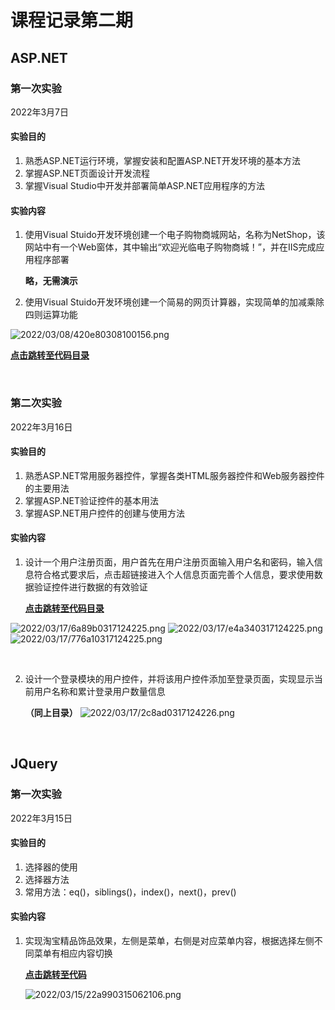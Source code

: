 # 课程记录第二期

## ASP.NET

### 第一次实验

2022年3月7日

#### 实验目的

1. 熟悉ASP.NET运行环境，掌握安装和配置ASP.NET开发环境的基本方法
2. 掌握ASP.NET页面设计开发流程
3. 掌握Visual Studio中开发并部署简单ASP.NET应用程序的方法

#### 实验内容

1. 使用Visual Stuido开发环境创建一个电子购物商城网站，名称为NetShop，该网站中有一个Web窗体，其中输出“欢迎光临电子购物商城！”，并在IIS完成应用程序部署
   
   **略，无需演示**
2. 使用Visual Stuido开发环境创建一个简易的网页计算器，实现简单的加减乘除四则运算功能

  ![2022/03/08/420e80308100156.png](https://i.iluoli.moe/2022/03/08/420e80308100156.png)

**[点击跳转至代码目录](https://github.com/ycfeng666/hsClass2/tree/main/asp/1/classWork/classWork2)**

<br/>

### 第二次实验

2022年3月16日

#### 实验目的

1. 熟悉ASP.NET常用服务器控件，掌握各类HTML服务器控件和Web服务器控件的主要用法
2. 掌握ASP.NET验证控件的基本用法
3. 掌握ASP.NET用户控件的创建与使用方法

#### 实验内容

1. 设计一个用户注册页面，用户首先在用户注册页面输入用户名和密码，输入信息符合格式要求后，点击超链接进入个人信息页面完善个人信息，要求使用数据验证控件进行数据的有效验证
   
   **[点击跳转至代码目录](https://github.com/ycfeng666/hsClass2/tree/main/asp/2/classWork/classWork1)**

![2022/03/17/6a89b0317124225.png](https://i.iluoli.moe/2022/03/17/6a89b0317124225.png)
![2022/03/17/e4a340317124225.png](https://i.iluoli.moe/2022/03/17/e4a340317124225.png)
![2022/03/17/776a10317124225.png](https://i.iluoli.moe/2022/03/17/776a10317124225.png)

<br/>

2. 设计一个登录模块的用户控件，并将该用户控件添加至登录页面，实现显示当前用户名称和累计登录用户数量信息
   
   **（同上目录）**
![2022/03/17/2c8ad0317124226.png](https://i.iluoli.moe/2022/03/17/2c8ad0317124226.png)
   
   <br/>

## JQuery

### 第一次实验

2022年3月15日

#### 实验目的

1. 选择器的使用
2. 选择器方法
3. 常用方法：eq()，siblings()，index()，next()，prev()

#### 实验内容

1. 实现淘宝精品饰品效果，左侧是菜单，右侧是对应菜单内容，根据选择左侧不同菜单有相应内容切换
   
   **[点击跳转至代码](https://github.com/ycfeng666/hsClass2/tree/main/jq/1/index.html)**
   
   ![2022/03/15/22a990315062106.png](https://i.iluoli.moe/2022/03/15/22a990315062106.png)
